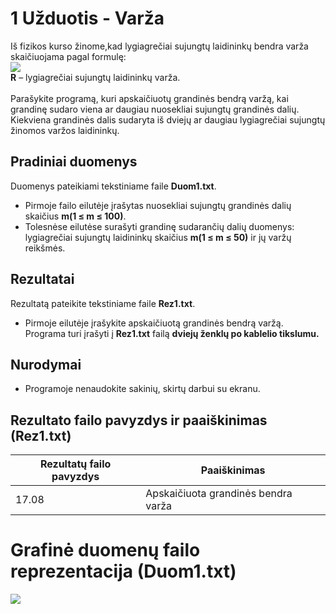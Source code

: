 # 1 Užduotis - Varža
Iš fizikos kurso žinome,kad lygiagrečiai sujungtų laidininkų bendra varža
skaičiuojama pagal formulę:<br><img src=https://i.imgur.com/JgcvDVV.png/></br>
<b>R</b> – lygiagrečiai sujungtų laidininkų varža.<br></br>
Parašykite programą, kuri apskaičiuotų grandinės bendrą varžą, kai grandinę sudaro viena ar daugiau nuosekliai sujungtų grandinės dalių.
Kiekviena grandinės dalis sudaryta iš dviejų ar daugiau lygiagrečiai sujungtų žinomos varžos laidininkų.
## Pradiniai duomenys
Duomenys pateikiami tekstiniame faile <b>Duom1.txt</b>.
- Pirmoje  failo  eilutėje įrašytas  nuosekliai  sujungtų  grandinės dalių  skaičius <b>m(1 ≤ m ≤ 100)</b>.
- Tolesnėse eilutėse surašyti grandinę sudarančių dalių duomenys: lygiagrečiai sujungtų laidininkų
skaičius <b>m(1 ≤ m ≤ 50)</b> ir jų varžų reikšmės.

## Rezultatai
Rezultatą pateikite tekstiniame faile <b>Rez1.txt</b>.
- Pirmoje eilutėje įrašykite apskaičiuotą grandinės bendrą varžą. Programa turi įrašyti į <b>Rez1.txt</b> failą <b>dviejų ženklų po kablelio tikslumu.</b>

## Nurodymai
- Programoje nenaudokite sakinių, skirtų darbui su ekranu.

## Rezultato failo pavyzdys ir paaiškinimas (Rez1.txt)
|  Rezultatų failo pavyzdys                |             Paaiškinimas            |
|------------------------------------------|-------------------------------------|
| 17.08                                    | Apskaičiuota grandinės bendra varža |

# Grafinė duomenų failo reprezentacija (Duom1.txt)
<img src=https://i.imgur.com/QiDGQtU.png/>
